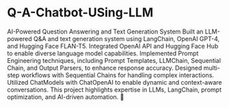 # Q-A-Chatbot-USing-LLM

AI-Powered Question Answering and Text Generation System
Built an LLM-powered Q&A and text generation system using LangChain, OpenAI GPT-4, and Hugging Face FLAN-T5.
Integrated OpenAI API and Hugging Face Hub to enable diverse language model capabilities.
Implemented Prompt Engineering techniques, including Prompt Templates, LLMChain, Sequential Chain, and Output Parsers, to enhance response accuracy.
Designed multi-step workflows with Sequential Chains for handling complex interactions.
Utilized ChatModels with ChatOpenAI to enable dynamic and context-aware conversations.
This project highlights expertise in LLMs, LangChain, prompt optimization, and AI-driven automation. 🚀
